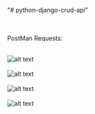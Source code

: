 "# python-django-crud-api" 

</br></br>
PostMan Requests:</br></br>

![alt text](https://github.com/ravihansa/python-django-crud-api/postman/post.png)
</br></br>
![alt text](https://github.com/ravihansa/python-django-crud-api/postman/get.png)
</br></br>
![alt text](https://github.com/ravihansa/python-django-crud-api/postman/put.png)
</br></br>
![alt text](https://github.com/ravihansa/python-django-crud-api/postman/delete.png)
</br></br>
